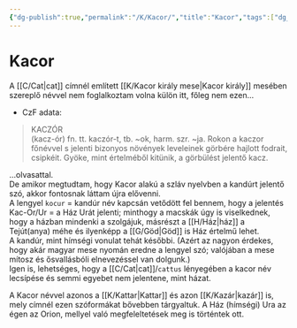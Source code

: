 ```yaml
---
{"dg-publish":true,"permalink":"/K/Kacor/","title":"Kacor","tags":["dg_uploaded"],"created":"2023-10-13T01:34","updated":"2023-10-27T03:04"}
---
```



# Kacor

A [[C/Cat\|cat]] címnél említett [[K/Kacor király mese\|Kacor király]] mesében szereplő névvel nem foglalkoztam volna külön itt, főleg nem ezen...  
- CzF adata:  
> KACZÓR  
>  (kacz-ór) fn. tt. kaczór-t, tb. ~ok, harm. szr. ~ja. Rokon a kaczor főnévvel s jelenti bizonyos növények leveleinek görbére hajlott fodrait, csipkéit. Gyöke, mint értelméből kitünik, a görbülést jelentő kacz.
 
...olvasattal.  
De amikor megtudtam, hogy Kacor alakú a szláv nyelvben a kandúrt jelentő szó, akkor fontosnak láttam újra elővenni.  
A lengyel `kocur` = kandúr név kapcsán vetődött fel bennem, hogy a jelentés Kac-Or/Ur = a Ház Urát jelenti; minthogy a macskák úgy is viselkednek, hogy a házban mindenki a szolgájuk, másrészt a [[H/Ház\|ház]] a Tejút(anya) méhe és ilyenképp a [[G/Göd\|Göd]] is Ház értelmű lehet.  
A kandúr, mint hímségi vonulat tehát későbbi. (Azért az nagyon érdekes, hogy akár magyar mese nyomán eredne a lengyel szó; valójában a mese mítosz és ősvallásbóli elnevezéssel van dolgunk.)  
Igen is, lehetséges, hogy a [[C/Cat\|cat]]/`cattus` lényegében a kacor név lecsípése és semmi egyebet nem jelentene, mint házat.  

A Kacor névvel azonos a [[K/Kattar\|Kattar]] és azon [[K/Kazár\|kazár]] is, mely címnél ezen szóformákat bővebben tárgyaltuk. A Ház (hímségi) Ura az égen az Orion, mellyel való megfeleltetések meg is történtek ott.  